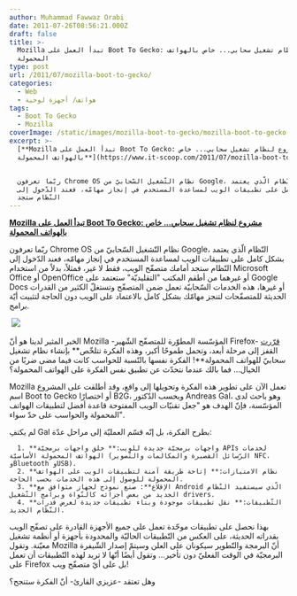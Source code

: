 ```yaml
---
author: Muhammad Fawwaz Orabi
date: 2011-07-26T08:56:21.000Z
draft: false
title: >-
  Mozilla تبدأ العمل على Boot To Gecko: مشروع لنظام تشغيل سحابي... خاص بالهواتف
  المحمولة
type: post
url: /2011/07/mozilla-boot-to-gecko/
categories:
  - Web
  - هواتف/ أجهزة لوحية
tags:
  - Boot To Gecko
  - Mozilla
coverImage: /static/images/mozilla-boot-to-gecko/mozilla-boot-to-gecko.jpg
excerpt: >-
  [**Mozilla تبدأ العمل على Boot To Gecko: مشروع لنظام تشغيل سحابي... خاص
  بالهواتف المحمولة**](https://www.it-scoop.com/2011/07/mozilla-boot-to-gecko/)


  ربّما تعرفون Chrome OS نظام التّشغيل السّحابيّ من Google، النّظام الّذي يعتمد
  بشكل كامل على تطبيقات الويب لمساعدة المستخدم في إنجاز مهامّه، فعند الدّخول إلى
  النّظام ستجد
---
```

[**Mozilla تبدأ العمل على Boot To Gecko: مشروع لنظام تشغيل سحابي... خاص بالهواتف المحمولة**](https://www.it-scoop.com/2011/07/mozilla-boot-to-gecko/)

ربّما تعرفون Chrome OS نظام التّشغيل السّحابيّ من Google، النّظام الّذي يعتمد بشكل كامل على تطبيقات الويب لمساعدة المستخدم في إنجاز مهامّه، فعند الدّخول إلى النّظام ستجد أمامك متصفّح الويب، فقط لا غير، فمثلاً، بدلاً من استخدام Microsoft Office أو OpenOffice أو غيرهما من أطقم المكتب "التقليديّة" ستعتمد على Google Docs أو غيرها، هذه الخدمات السّحابيّة تعمل ضمن المتصفّح وتستغلّ الكثير من القدرات الحديثة للمتصفّحات لتنجز مهامّك بشكل كامل بالاعتماد على الويب دون الحاجة لتثبيت أيّة برامج.

 ![](/static/images/mozilla-boot-to-gecko/mozilla-boot-to-gecko.jpg)

الخبر المثير لدينا هو أنّ Mozilla -المؤسّسة المطوّرة للمتصفّح الشّهير Firefox- [قرّرت](https://wiki.mozilla.org/B2G) القفز إلى مرحلة أبعد، وتحمل طموحًا أكبر، وهذه الفكرة تتلخّص\*\* بإنشاء نظام تشغيل سحابيّ للهواتف المحمولة\*\*! الفكرة نفسها بالنّسبة للحواسب كانت فيما مضى ضربًا من الخيال... فما بالك عندما نتحدّث عن تطبيق نفس الفكرة على الهواتف المحمولة؟

Mozilla تعمل الآن على تطوير هذه الفكرة وتحويلها إلى واقع، وقد أطلقت على المشروع اسم Boot to Gecko أو اختصارًا B2G، وبحسب الدّكتور Andreas Gal، وهو باحث لدى المؤسّسة، فإنّ الهدف هو "جعل تقنيّات الويب المفتوحة قاعدة أفضل لتطبيقات الهواتف المحمولة والحواسب على حدّ سواء".

لم يكتفِ Gal بطرح الفكرة، بل إنّه قسّم العمليّة إلى مراحل عدّة:

~~~
  1. **واجهات برمجيّة جديدة للويب:** خلق واجهات برمجيّة APIs لخدمات الهواتف المحمولة الأساسيّة (الرّسائل القصيرة والمكالمات والتّصوير NFC، وBluetooth وUSB).
  2. **نظام الامتيازات:** إتاحة طريقة آمنة لتطبيقات الويب على الهواتف المحمولة للوصول إلى هذه الخدمات بحسب الحاجة.
  3. **الإقلاع**: صنع نموذج لجهاز متوافق مع Android الّذي سيستفيد النّظام الجديد من بعض أجزائه كالنّواة وبرامج التّشغيل drivers.
  4. **التّطبيقات:** نقل تطبيقات موجودة وبناء تطبيقات جديدة لعرض قدرات النّظام الجديد.
~~~

بهذا نحصل على تطبيقات موحّدة تعمل على جميع الأجهزة القادرة على تصفّح الويب بقدراته الحديثة، على العكس من التّطبيقات الحاليّة والمحدودة بأجهزة أو أنظمة تشغيل معيّنة. وتقول Mozilla أنّ البرمجة والتّطوير سيكونان على العلن وسيتمّ إصدار الشّيفرة البرمجيّة في الوقت الفعليّ دون تأخير... وتقول أيضًا أنّها لا تريد لهذه التّطبيقات أن تعمل على Firefox بل على أيّ متصفّح ويب!

وهل تعتقد -عزيزي القارئ- أنّ الفكرة ستنجح؟
